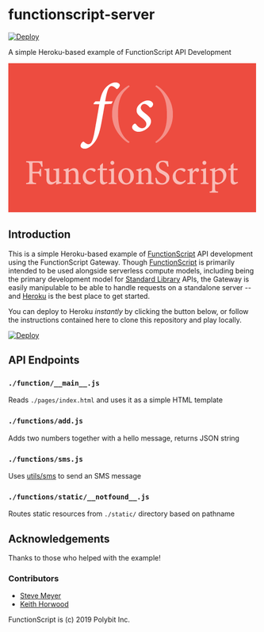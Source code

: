 # functionscript-server

[![Deploy](https://www.herokucdn.com/deploy/button.svg)](https://heroku.com/deploy)

A simple Heroku-based example of FunctionScript API Development

[![FunctionScript](./static/images/fs-wordmark.png)](https://github.com/FunctionScript/FunctionScript)

## Introduction

This is a simple Heroku-based example of [FunctionScript](https://github.com/FunctionScript/FunctionScript)
API development using the FunctionScript Gateway. Though [FunctionScript](https://github.com/FunctionScript/FunctionScript)
is primarily intended to be used alongside serverless compute models, including
being the primary development model for [Standard Library](https://stdlib.com) APIs,
the Gateway is easily manipulable to be able to handle requests on a standalone
server -- and [Heroku](https://heroku.com) is the best place to get started.

You can deploy to Heroku *instantly* by clicking the button below, or follow the
instructions contained here to clone this repository and play locally.

[![Deploy](https://www.herokucdn.com/deploy/button.svg)](https://heroku.com/deploy)

## API Endpoints

### `./function/__main__.js`

Reads `./pages/index.html` and uses it as a simple HTML template

### `./functions/add.js`

Adds two numbers together with a hello message, returns JSON string

### `./functions/sms.js`

Uses [utils/sms](https://stdlib.com/@utils/lib/sms) to send an SMS message

### `./functions/static/__notfound__.js`

Routes static resources from `./static/` directory based on pathname

## Acknowledgements

Thanks to those who helped with the example!

### Contributors

- [Steve Meyer](https://twitter.com/notoriage)
- [Keith Horwood](https://twitter.com/keithwhor)

FunctionScript is (c) 2019 Polybit Inc.
